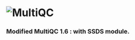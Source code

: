 # ![MultiQC](https://raw.githubusercontent.com/ewels/MultiQC/master/docs/images/MultiQC_logo.png)


### Modified MultiQC 1.6 : with SSDS module.
